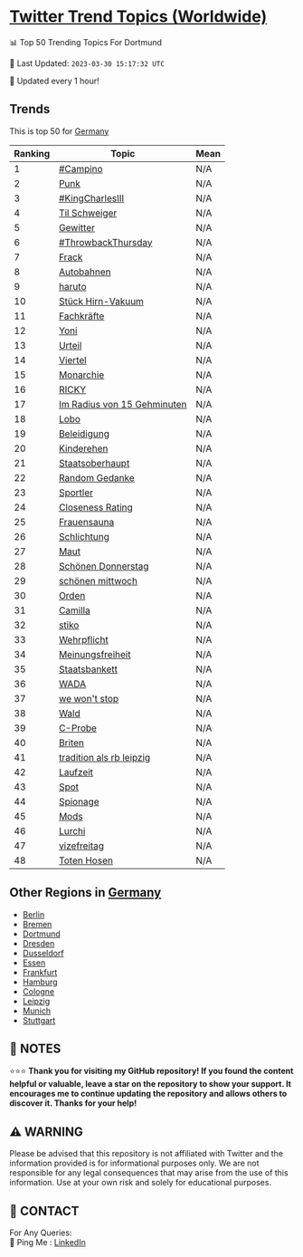 [Twitter Trend Topics (Worldwide)](https://github.com/ErcinDedeoglu/Twitter-Trend-Topics)
==========


📊 Top 50 Trending Topics For Dortmund

📆 Last Updated: `2023-03-30 15:17:32 UTC`

🔧 Updated every 1 hour!


## Trends

This is top 50 for [Germany](</Germany>)

| Ranking | Topic | Mean |
| ------- | ------------ | ------------ |
| 1 | [#Campino](http://twitter.com/search?q=%23Campino) | N/A |
| 2 | [Punk](http://twitter.com/search?q=Punk) | N/A |
| 3 | [#KingCharlesIII](http://twitter.com/search?q=%23KingCharlesIII) | N/A |
| 4 | [Til Schweiger](http://twitter.com/search?q=Til+Schweiger) | N/A |
| 5 | [Gewitter](http://twitter.com/search?q=Gewitter) | N/A |
| 6 | [#ThrowbackThursday](http://twitter.com/search?q=%23ThrowbackThursday) | N/A |
| 7 | [Frack](http://twitter.com/search?q=Frack) | N/A |
| 8 | [Autobahnen](http://twitter.com/search?q=Autobahnen) | N/A |
| 9 | [haruto](http://twitter.com/search?q=haruto) | N/A |
| 10 | [Stück Hirn-Vakuum](http://twitter.com/search?q=St%c3%bcck+Hirn-Vakuum) | N/A |
| 11 | [Fachkräfte](http://twitter.com/search?q=Fachkr%c3%a4fte) | N/A |
| 12 | [Yoni](http://twitter.com/search?q=Yoni) | N/A |
| 13 | [Urteil](http://twitter.com/search?q=Urteil) | N/A |
| 14 | [Viertel](http://twitter.com/search?q=Viertel) | N/A |
| 15 | [Monarchie](http://twitter.com/search?q=Monarchie) | N/A |
| 16 | [RICKY](http://twitter.com/search?q=RICKY) | N/A |
| 17 | [Im Radius von 15 Gehminuten](http://twitter.com/search?q=Im+Radius+von+15+Gehminuten) | N/A |
| 18 | [Lobo](http://twitter.com/search?q=Lobo) | N/A |
| 19 | [Beleidigung](http://twitter.com/search?q=Beleidigung) | N/A |
| 20 | [Kinderehen](http://twitter.com/search?q=Kinderehen) | N/A |
| 21 | [Staatsoberhaupt](http://twitter.com/search?q=Staatsoberhaupt) | N/A |
| 22 | [Random Gedanke](http://twitter.com/search?q=Random+Gedanke) | N/A |
| 23 | [Sportler](http://twitter.com/search?q=Sportler) | N/A |
| 24 | [Closeness Rating](http://twitter.com/search?q=Closeness+Rating) | N/A |
| 25 | [Frauensauna](http://twitter.com/search?q=Frauensauna) | N/A |
| 26 | [Schlichtung](http://twitter.com/search?q=Schlichtung) | N/A |
| 27 | [Maut](http://twitter.com/search?q=Maut) | N/A |
| 28 | [Schönen Donnerstag](http://twitter.com/search?q=Sch%c3%b6nen+Donnerstag) | N/A |
| 29 | [schönen mittwoch](http://twitter.com/search?q=sch%c3%b6nen+mittwoch) | N/A |
| 30 | [Orden](http://twitter.com/search?q=Orden) | N/A |
| 31 | [Camilla](http://twitter.com/search?q=Camilla) | N/A |
| 32 | [stiko](http://twitter.com/search?q=stiko) | N/A |
| 33 | [Wehrpflicht](http://twitter.com/search?q=Wehrpflicht) | N/A |
| 34 | [Meinungsfreiheit](http://twitter.com/search?q=Meinungsfreiheit) | N/A |
| 35 | [Staatsbankett](http://twitter.com/search?q=Staatsbankett) | N/A |
| 36 | [WADA](http://twitter.com/search?q=WADA) | N/A |
| 37 | [we won't stop](http://twitter.com/search?q=we+won%27t+stop) | N/A |
| 38 | [Wald](http://twitter.com/search?q=Wald) | N/A |
| 39 | [C-Probe](http://twitter.com/search?q=C-Probe) | N/A |
| 40 | [Briten](http://twitter.com/search?q=Briten) | N/A |
| 41 | [tradition als rb leipzig](http://twitter.com/search?q=tradition+als+rb+leipzig) | N/A |
| 42 | [Laufzeit](http://twitter.com/search?q=Laufzeit) | N/A |
| 43 | [Spot](http://twitter.com/search?q=Spot) | N/A |
| 44 | [Spionage](http://twitter.com/search?q=Spionage) | N/A |
| 45 | [Mods](http://twitter.com/search?q=Mods) | N/A |
| 46 | [Lurchi](http://twitter.com/search?q=Lurchi) | N/A |
| 47 | [vizefreitag](http://twitter.com/search?q=vizefreitag) | N/A |
| 48 | [Toten Hosen](http://twitter.com/search?q=Toten+Hosen) | N/A |



## Other Regions in [Germany](</Germany>)

* [Berlin](</Germany/Berlin.md>)
* [Bremen](</Germany/Bremen.md>)
* [Dortmund](</Germany/Dortmund.md>)
* [Dresden](</Germany/Dresden.md>)
* [Dusseldorf](</Germany/Dusseldorf.md>)
* [Essen](</Germany/Essen.md>)
* [Frankfurt](</Germany/Frankfurt.md>)
* [Hamburg](</Germany/Hamburg.md>)
* [Cologne](</Germany/Cologne.md>)
* [Leipzig](</Germany/Leipzig.md>)
* [Munich](</Germany/Munich.md>)
* [Stuttgart](</Germany/Stuttgart.md>)



## 📝 NOTES

⭐⭐⭐ **Thank you for visiting my GitHub repository! If you found the content helpful or valuable, leave a star on the repository to show your support. It encourages me to continue updating the repository and allows others to discover it. Thanks for your help!**


## ⚠️ WARNING

Please be advised that this repository is not affiliated with Twitter and the information provided is for informational purposes only. We are not responsible for any legal consequences that may arise from the use of this information. Use at your own risk and solely for educational purposes.


## 📨 CONTACT

 For Any Queries:  
            🏓 Ping Me : [LinkedIn](https://www.linkedin.com/in/ercindedeoglu/)
